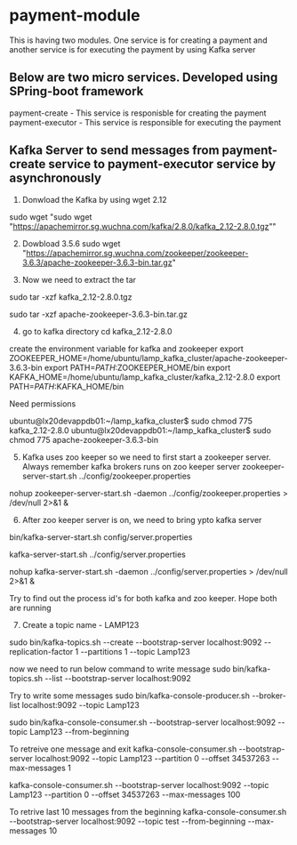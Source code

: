 # payment-module
This is having two modules. One service is for creating a payment and another service is for executing the payment by using Kafka server

Below are two micro services. Developed using SPring-boot framework
--------------------------------------------------------------------
payment-create - This service is responisble for creating the payment
payment-executor - This service is responsible for executing the payment

Kafka Server to send messages from payment-create service to payment-executor service by asynchronously
--------------------------------------------------------------------------------------------------------

1) Donwload the Kafka by using wget 2.12

sudo wget "sudo wget "https://apachemirror.sg.wuchna.com/kafka/2.8.0/kafka_2.12-2.8.0.tgz""

2) Dowbload 3.5.6
sudo wget "https://apachemirror.sg.wuchna.com/zookeeper/zookeeper-3.6.3/apache-zookeeper-3.6.3-bin.tar.gz"

3) Now we need to extract the tar

sudo tar -xzf kafka_2.12-2.8.0.tgz

sudo tar -xzf apache-zookeeper-3.6.3-bin.tar.gz

4) go to kafka directory
cd kafka_2.12-2.8.0

create the environment variable for kafka and zookeeper
export ZOOKEEPER_HOME=/home/ubuntu/lamp_kafka_cluster/apache-zookeeper-3.6.3-bin
export PATH=$PATH:$ZOOKEEPER_HOME/bin
export KAFKA_HOME=/home/ubuntu/lamp_kafka_cluster/kafka_2.12-2.8.0
export PATH=$PATH:$KAFKA_HOME/bin

 Need permissions
 
 ubuntu@lx20devappdb01:~/lamp_kafka_cluster$ sudo chmod 775 kafka_2.12-2.8.0
ubuntu@lx20devappdb01:~/lamp_kafka_cluster$ sudo chmod 775 apache-zookeeper-3.6.3-bin


5) Kafka uses zoo keeper so we need to first start a zookeeper server. Always remember kafka brokers runs on zoo keeper server
zookeeper-server-start.sh ../config/zookeeper.properties

nohup zookeeper-server-start.sh -daemon ../config/zookeeper.properties > /dev/null 2>&1 &

6) After zoo keeper server is on, we need to bring ypto kafka server

bin/kafka-server-start.sh  config/server.properties

kafka-server-start.sh ../config/server.properties

nohup kafka-server-start.sh -daemon ../config/server.properties > /dev/null 2>&1 &

Try to find out the process id's for both kafka and zoo keeper. Hope both are running

7) Create a topic name - LAMP123

sudo bin/kafka-topics.sh --create --bootstrap-server localhost:9092 --replication-factor 1 --partitions 1 --topic Lamp123

now we need to run below command to write message
sudo bin/kafka-topics.sh --list --bootstrap-server localhost:9092

Try to write some messages
sudo bin/kafka-console-producer.sh --broker-list localhost:9092 --topic Lamp123

sudo bin/kafka-console-consumer.sh --bootstrap-server localhost:9092 --topic Lamp123 --from-beginning

To retreive one message and exit
kafka-console-consumer.sh --bootstrap-server localhost:9092 --topic Lamp123 --partition 0 --offset 34537263 --max-messages 1

kafka-console-consumer.sh --bootstrap-server localhost:9092 --topic Lamp123 --partition 0 --offset 34537263 --max-messages 100

To retrive last 10 messages from the beginning
kafka-console-consumer.sh --bootstrap-server localhost:9092 --topic test --from-beginning  --max-messages 10
